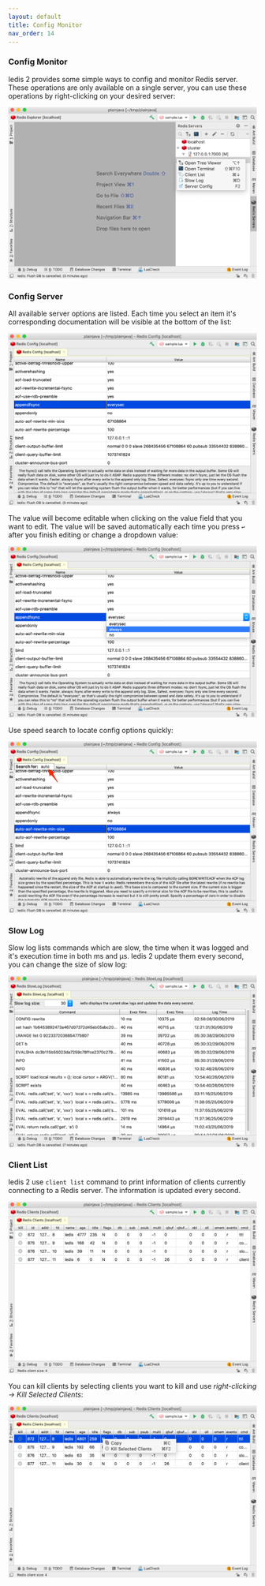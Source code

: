 ```yaml
---
layout: default
title: Config Monitor
nav_order: 14
---
```


### Config Monitor
Iedis 2 provides some simple ways to config and monitor Redis server.
These operations are only available on a single server, you can use these operations by right-clicking on
your desired server:

![menu](/assets/images/config-monitor/menu2.png)

### Config Server
All available server options are listed. Each time you select an item it's corresponding documentation will be visible
at the bottom of the list:

![server options](/assets/images/config-monitor/server-options2.png)

The value will become editable when clicking on the value field that you want to edit. The value will be saved automatically each
time you press ```↩``` after you finish editing or change a dropdown value:

![edit server option](/assets/images/config-monitor/edit-server-option2.png)

Use speed search to locate config options quickly:

![speed search](/assets/images/config-monitor/speed-search2.png)

### Slow Log
Slow log lists commands which are slow, the time when it was logged and it's execution time in both ms and µs. 
Iedis 2 update them every second, you can change the size of slow log:

![slow log](/assets/images/config-monitor/slow-log2.png)

### Client List
Iedis 2 use ```client list``` command to print information of clients currently connecting to a Redis server.
The information is updated every second.

![client list](/assets/images/config-monitor/client-list2.png)

You can kill clients by selecting clients you want to kill and use *right-clicking -> Kill Selected Clients*:

![kill clients](/assets/images/config-monitor/kill-clients2.png)